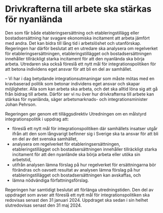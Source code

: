 # Drivkrafterna till arbete ska stärkas för nyanlända

Den som får både etableringsersättning och etableringstillägg eller bostadsersättning har svagare ekonomiska incitament att arbeta jämfört med andra. Det kan bidra till lång tid i arbetslöshet och utanförskap. Regeringen har därför beslutat att en utredare ska analysera om regelverket för etableringsersättningen, etableringstillägget och bostadsersättningen innehåller tillräckligt starka incitament för att den nyanlända ska börja arbeta. Utredaren ska också föreslå ett nytt mål för integrationspolitiken för att betona individens eget ansvar för att bli en del av samhället.

– Vi har i dag betydande integrationsutmaningar som måste mötas med en kravbaserad politik som betonar individens eget ansvar och skapar möjligheter. Alla som kan arbeta ska arbeta, och det ska alltid löna sig att gå från bidrag till arbete. Därför ser vi nu över hur drivkrafterna till arbete kan stärkas för nyanlända, säger arbetsmarknads- och integrationsminister Johan Pehrson.

Regeringen ger genom ett tilläggsdirektiv Utredningen om en målstyrd integrationspolitik i uppdrag att:

* föreslå ett nytt mål för integrationspolitiken där samhällets insatser utgår ifrån att den som långvarigt befinner sig i Sverige ska ta ansvar för att bli en del av det svenska samhället,
* analysera om regelverket för etableringsersättningen, etableringstillägget och bostadsersättningen innehåller tillräckligt starka incitament för att den nyanlände ska börja arbeta eller utöka sin arbetstid,
* utifrån analysen lämna förslag på hur regelverket för ersättningarna bör förändras och oavsett resultat av analysen lämna förslag på hur etableringstillägget och bostadsersättningen kan avskaffas, och
* lämna nödvändiga författningsförslag.

Regeringen har samtidigt beslutat att förlänga utredningstiden. Den del av uppdraget som avser att föreslå ett nytt mål för integrationspolitiken ska redovisas senast den 31 januari 2024. Uppdraget ska sedan i sin helhet slutredovisas senast den 31 maj 2024.
